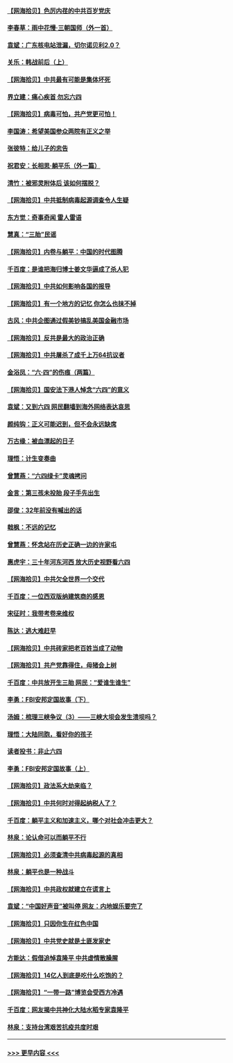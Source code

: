 #### [【网海拾贝】色厉内荏的中共百岁党庆](../pages/nsc993/n13025582.md?t=06171251) 
#### [李春草：雨中花慢‧三朝国师（外一首）](../pages/nsc993/n13025567.md?t=06171251) 
#### [袁斌：广东核电站泄漏，切尔诺贝利2.0？](../pages/nsc993/n13025475.md?t=06171251) 
#### [关乐：韩战前后（上）](../pages/nsc993/n13025387.md?t=06171251) 
#### [【网海拾贝】中共最有可能是集体坏死](../pages/nsc993/n13023101.md?t=06171251) 
#### [界立建：痛心疾首 勿忘六四](../pages/nsc993/n13022339.md?t=06171251) 
#### [【网海拾贝】病毒可怕，共产党更可怕！](../pages/nsc993/n13020728.md?t=06171251) 
#### [李国涛：希望美国参众两院有正义之举](../pages/nsc993/n13020674.md?t=06171251) 
#### [张彼特：给儿子的忠告](../pages/nsc993/n13018934.md?t=06171251) 
#### [祝君安：长相思‧躺平乐（外一篇）](../pages/nsc993/n13018923.md?t=06171251) 
#### [清竹：被邪灵附体后 该如何摆脱？](../pages/nsc993/n13018877.md?t=06171251) 
#### [【网海拾贝】中共抵制病毒起源调查令人生疑](../pages/nsc993/n13017785.md?t=06171251) 
#### [东方觉：奇事奇闻 雷人雷语](../pages/nsc993/n13017577.md?t=06171251) 
#### [慧真：“三胎”民谣](../pages/nsc993/n13017394.md?t=06171251) 
#### [【网海拾贝】内卷与躺平：中国的时代图腾](../pages/nsc993/n13016128.md?t=06171251) 
#### [千百度：是谁把海归博士姜文华逼成了杀人犯](../pages/nsc993/n13015218.md?t=06171251) 
#### [【网海拾贝】中共如何影响各国的报导](../pages/nsc993/n13012599.md?t=06171251) 
#### [【网海拾贝】有一个地方的记忆 你怎么也抹不掉](../pages/nsc993/n13009802.md?t=06171251) 
#### [古风：中共企图通过假美钞搞乱美国金融市场](../pages/nsc993/n13009626.md?t=06171251) 
#### [【网海拾贝】反共是最大的政治正确](../pages/nsc993/n13007051.md?t=06171251) 
#### [【网海拾贝】中共屠杀了成千上万64抗议者](../pages/nsc993/n13002713.md?t=06171251) 
#### [金浴凤：“六·四”的伤痕（两篇）](../pages/nsc993/n13001719.md?t=06171251) 
#### [【网海拾贝】国安法下港人悼念“六四”的意义](../pages/nsc993/n13001039.md?t=06171251) 
#### [袁斌：又到六四 网民翻墙到海外网络表达哀思](../pages/nsc993/n13000995.md?t=06171251) 
#### [颜纯钩：正义可能迟到，但不会永远缺席](../pages/nsc993/n13000920.md?t=06171251) 
#### [万古缘：被血漂起的日子](../pages/nsc993/n13000914.md?t=06171251) 
#### [理悟：计生变奏曲](../pages/nsc993/n13000414.md?t=06171251) 
#### [曾慧燕：“六四绿卡”灵魂拷问](../pages/nsc993/n13000277.md?t=06171251) 
#### [金言：第三孩未投胎 段子手先出生](../pages/nsc993/n13000215.md?t=06171251) 
#### [邵俊：32年前没有喊出的话](../pages/nsc993/n13000181.md?t=06171251) 
#### [戟枫：不远的记忆](../pages/nsc993/n13000121.md?t=06171251) 
#### [曾慧燕：怀念站在历史正确一边的许家屯](../pages/nsc993/n13000073.md?t=06171251) 
#### [惠虎宇：三十年河东河西 放大历史视野看六四](../pages/nsc993/n13000018.md?t=06171251) 
#### [【网海拾贝】中共欠全世界一个交代](../pages/nsc993/n12998706.md?t=06171251) 
#### [千百度：一位西双版纳建筑商的感恩](../pages/nsc993/n12998487.md?t=06171251) 
#### [宋征时：我带考卷来维权](../pages/nsc993/n12994088.md?t=06171251) 
#### [陈达：逃大难赶早](../pages/nsc993/n12993569.md?t=06171251) 
#### [【网海拾贝】中共砖家把老百姓当成了动物](../pages/nsc993/n12993483.md?t=06171251) 
#### [【网海拾贝】共产党靠得住，母猪会上树](../pages/nsc993/n12990730.md?t=06171251) 
#### [千百度：中共放开生三胎 网民：“爱谁生谁生”](../pages/nsc993/n12990644.md?t=06171251) 
#### [李勇：FBI安邦定国故事（下）](../pages/nsc993/n12987854.md?t=06171251) 
#### [汤姆：梳理三峡争议（3）——三峡大坝会发生溃坝吗？](../pages/nsc993/n12989806.md?t=06171251) 
#### [理悟：大陆同胞，看好你的孩子](../pages/nsc993/n12989778.md?t=06171251) 
#### [读者投书：非止六四](../pages/nsc993/n12989673.md?t=06171251) 
#### [李勇：FBI安邦定国故事（上）](../pages/nsc993/n12987749.md?t=06171251) 
#### [【网海拾贝】政法系大劫来临？](../pages/nsc993/n12987596.md?t=06171251) 
#### [【网海拾贝】中共何时对得起纳税人了？](../pages/nsc993/n12985578.md?t=06171251) 
#### [千百度：躺平主义和加速主义，哪个对社会冲击更大？](../pages/nsc993/n12985512.md?t=06171251) 
#### [林泉：论认命可以而躺平不行](../pages/nsc993/n12985505.md?t=06171251) 
#### [【网海拾贝】必须查清中共病毒起源的真相](../pages/nsc993/n12984276.md?t=06171251) 
#### [林泉：躺平也是一种战斗](../pages/nsc993/n12984194.md?t=06171251) 
#### [【网海拾贝】中共政权就建立在谎言上](../pages/nsc993/n12981880.md?t=06171251) 
#### [袁斌：“中国好声音”被叫停 网友：内地娱乐要完了](../pages/nsc993/n12981826.md?t=06171251) 
#### [【网海拾贝】只因你生在红色中国](../pages/nsc993/n12979096.md?t=06171251) 
#### [【网海拾贝】中共党史就是土匪发家史](../pages/nsc993/n12976478.md?t=06171251) 
#### [方能达：假借追悼袁隆平 中共虚情散臊腥](../pages/nsc993/n12976396.md?t=06171251) 
#### [【网海拾贝】14亿人到底是吃什么吃饱的？](../pages/nsc993/n12974125.md?t=06171251) 
#### [【网海拾贝】“一带一路”博览会受西方冷遇](../pages/nsc993/n12971787.md?t=06171251) 
#### [千百度：网友揭中共神化大陆水稻专家袁隆平](../pages/nsc993/n12971733.md?t=06171251) 
#### [林泉：支持台湾艰苦抗疫共度时艰](../pages/nsc993/n12971350.md?t=06171251) 

----
#### [ >>> 更早内容 <<< ](../indexes/nsc993-earlier.md)
